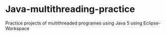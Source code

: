 # Java-multithreading-practice
Practice projects of multithreaded programes
using Java 5
using Eclipse-Workspace
